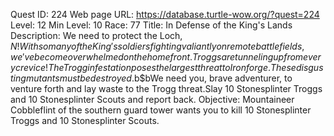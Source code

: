 Quest ID: 224
Web page URL: https://database.turtle-wow.org/?quest=224
Level: 12
Min Level: 10
Race: 77
Title: In Defense of the King's Lands
Description: We need to protect the Loch, $N!With so many of the King's soldiers fighting valiantly on remote battlefields, we've become overwhelmed on the home front.Troggs are tunneling up from every crevice!The Trogg infestation poses the largest threat to Ironforge.These disgusting mutants must be destroyed.$b$bWe need you, brave adventurer, to venture forth and lay waste to the Trogg threat.Slay 10 Stonesplinter Troggs and 10 Stonesplinter Scouts and report back.
Objective: Mountaineer Cobbleflint of the southern guard tower wants you to kill 10 Stonesplinter Troggs and 10 Stonesplinter Scouts.
